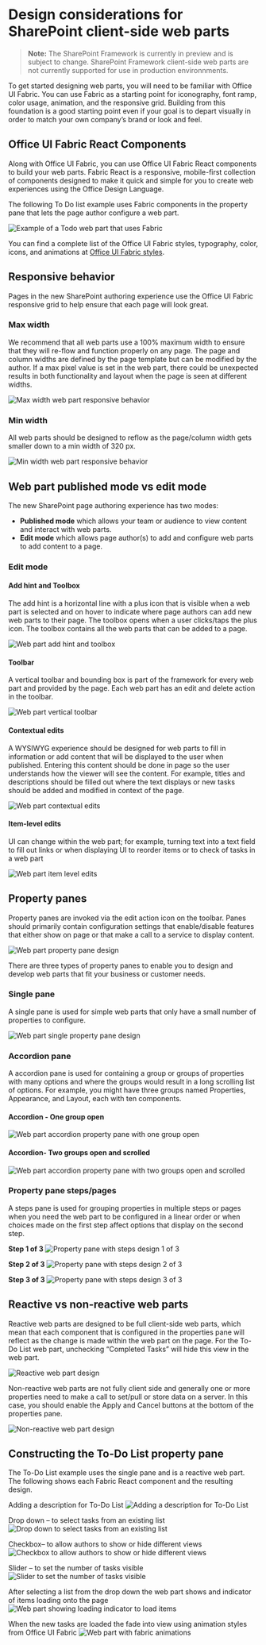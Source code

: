 # Design considerations for SharePoint client-side web parts

>**Note:** The SharePoint Framework is currently in preview and is subject to change. SharePoint Framework client-side web parts are not currently supported for use in production environnments.
>

To get started designing web parts, you will need to be familiar with Office UI Fabric. You can use Fabric as a starting point for iconography, font ramp, color usage, animation, and the responsive grid. Building from this foundation is a good starting point even if your goal is to depart visually in order to match your own company’s brand or look and feel.

## Office UI Fabric React Components

Along with Office UI Fabric, you can use Office UI Fabric React components to build your web parts. Fabric React is a responsive, mobile-first collection of  components designed to make it quick and simple for you to create web experiences using the Office Design Language.

The following To Do list example uses Fabric components in the property pane that lets the page author configure a web part.

![Example of a Todo web part that uses Fabric](../../../../images/design-wp-todo-example.png)

You can find a complete list of the Office UI Fabric styles, typography, color, icons, and animations at [Office UI Fabric styles](http://dev.office.com/fabric/styles).


## Responsive behavior

Pages in the new SharePoint authoring experience use the Office UI Fabric responsive grid to help ensure that each page will look great. 

### Max width

We recommend that all web parts use a 100% maximum width to ensure that they will re-flow and function properly on any page. The page and column widths are defined by the page template but can be modified by the author. If a max pixel value is set in the web part, there could be unexpected results in both functionality and layout when the page is seen at different widths.

![Max width web part responsive behavior](../../../../images/design-wp-responsive-max-width.png)

### Min width

All web parts should be designed to reflow as the page/column width gets smaller down to a min width of 320 px.

![Min width web part responsive behavior](../../../../images/design-wp-responsive-min-width.png)

## Web part published mode vs edit mode

The new SharePoint page authoring experience has two modes:

* **Published mode** which allows your team or audience to view content and interact with web parts.
* **Edit mode** which allows page author(s) to add and configure web parts to add content to a page.

### Edit mode

#### Add hint and Toolbox

The add hint is a horizontal line with a plus icon that is visible when a web part is selected and on hover to indicate where page authors can add new web parts to their page. The toolbox opens when a user clicks/taps the plus icon. The toolbox contains all the web parts that can be added to a page.

![Web part add hint and toolbox](../../../../images/design-wp-toolbox.png)

#### Toolbar

A vertical toolbar and bounding box is part of the framework for every web part and provided by the page. Each web part has an edit and delete action in the toolbar.

![Web part vertical toolbar](../../../../images/design-wp-toolbar.png)

#### Contextual edits

A WYSIWYG experience should be designed for web parts to fill in information or add content that will be displayed to the user when published. Entering this content should be done in page so the user understands how the viewer will see the content. For example, titles and descriptions should be filled out where the text displays or new tasks should be added and modified in context of the page.

![Web part contextual edits](../../../../images/design-wp-contexual-edits.png)

#### Item-level edits

UI can change within the web part; for example, turning text into a text field to fill out links or when displaying UI to reorder items or to check of tasks in a web part

![Web part item level edits](../../../../images/design-wp-item-level-edits.png)

## Property panes

Property panes are invoked via the edit action icon on the toolbar. Panes should primarily contain configuration settings that enable/disable features that either show on page or that make a call to a service to display content.

![Web part property pane design](../../../../images/design-wp-pp.png)

There are three types of property panes to enable you to design and develop web parts that fit your business or customer needs.

### Single pane

A single pane is used for simple web parts that only have a small number of properties to configure.

![Web part single property pane design](../../../../images/design-wp-pp-single.png)

### Accordion pane

A accordion pane is used for containing a group or groups of properties with many options and where the groups would result in a long scrolling list of options. For example, you might have three groups named Properties, Appearance, and Layout, each with ten components.

#### Accordion - One group open

![Web part accordion property pane with one group open](../../../../images/design-wp-pp-accordion.png)

#### Accordion- Two groups open and scrolled

![Web part accordion property pane with two groups open and scrolled](../../../../images/design-wp-pp-accordion-groups.png)


### Property pane steps/pages

A steps pane is used for grouping properties in multiple steps or pages when you need the web part to be configured in a linear order or when choices made on the first step affect options that display on the second step.

**Step 1 of 3**
![Property pane with steps design 1 of 3](../../../../images/design-wp-pp-pages-step1.png)

**Step 2 of 3**
![Property pane with steps design 2 of 3](../../../../images/design-wp-pp-pages-step2.png)

**Step 3 of 3**
![Property pane with steps design 3 of 3](../../../../images/design-wp-pp-pages-step3.png)


## Reactive vs non-reactive web parts

Reactive web parts are designed to be full client-side web parts, which mean that each component that is configured in the properties pane will reflect as the change is made within the web part on the page. For the To-Do List web part, unchecking “Completed Tasks” will hide this view in the web part.

![Reactive web part design](../../../../images/design-wp-pp-reactive.png)

Non-reactive web parts are not fully client side and generally one or more properties need to make a call to set/pull or store data on a server. In this case, you should enable the Apply and Cancel buttons at the bottom of the properties pane.

![Non-reactive web part design](../../../../images/design-wp-pp-non-reactive.png)

## Constructing the To-Do List property pane

The To-Do List example uses the single pane and is a reactive web part. The following shows each Fabric React component and the resulting design.

Adding a description for To-Do List
![Adding a description for To-Do List](../../../../images/design-wp-todo-pp-description.png)

Drop down – to select tasks from an existing list
![Drop down to select tasks from an existing list](../../../../images/design-wp-todo-pp-dropdown.png)

Checkbox– to allow authors to show or hide different views
![Checkbox to allow authors to show or hide different views](../../../../images/design-wp-todo-pp-checkbox.png)

Slider – to set the number of tasks visible
![Slider to set the number of tasks visible](../../../../images/design-wp-todo-pp-slider.png)

After selecting a list from the drop down the web part shows and indicator of items loading onto the page
![Web part showing loading indicator to load items](../../../../images/design-wp-todo-loading-indicator.png)

When the new tasks are loaded the fade into view using animation styles from Office UI Fabric
![Web part with fabric animations](../../../../images/design-wp-todo-fabric-animations.png)
